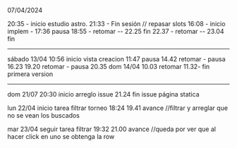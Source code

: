 07/04/2024

20:35 - inicio estudio astro.  21:33 - Fin sesión // repasar slots
16:08 - inicio implem - 17:36 pausa
18:55 -  retomar -- 22.25 fin
22.37 - retomar  -- 23.04 fin


------------------------------
sábado 13/04
10:56 inicio vista creacion 11:47 pausa
14.42 retomar        - pausa 16.23
19.20 retomar    - pausa 20.35
dom    14/04
10.03 retomar    11.32- fin primera version


----------------------------------


dom 21/07
20:30 inicio arreglo issue 21.24 fin issue página statica 

lun 22/04
inicio tarea filtrar torneo 18:24     19.41 avance //filtrar y arreglar que no se vean los buscados

mar 23/04
seguir tarea filtrar 19:32  21.00 avance //queda por ver que al hacer click en uno se obtenga la row